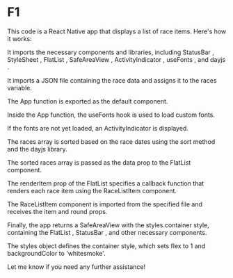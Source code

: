 # F1 

This code is a React Native app that displays a list of race items. Here's how it works:

It imports the necessary components and libraries, including StatusBar , StyleSheet , FlatList , SafeAreaView , ActivityIndicator , useFonts , and dayjs .

It imports a JSON file containing the race data and assigns it to the races variable.

The App function is exported as the default component.

Inside the App function, the useFonts hook is used to load custom fonts.

If the fonts are not yet loaded, an ActivityIndicator is displayed.

The races array is sorted based on the race dates using the sort method and the dayjs library.

The sorted races array is passed as the data prop to the FlatList component.

The renderItem prop of the FlatList specifies a callback function that renders each race item using the RaceListItem component.

The RaceListItem component is imported from the specified file and receives the item and round props.

Finally, the app returns a SafeAreaView with the styles.container style, containing the FlatList , StatusBar , and other necessary components.

The styles object defines the container style, which sets flex to 1 and backgroundColor to 'whitesmoke'.


Let me know if you need any further assistance!

